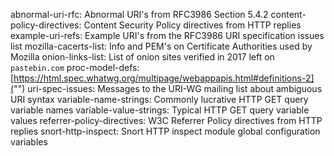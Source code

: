 abnormal-uri-rfc: Abnormal URI's from RFC3986 Section 5.4.2
content-policy-directives: Content Security Policy directives from HTTP replies
example-uri-refs: Example URI's from the RFC3986 URI specification issues list
mozilla-cacerts-list: Info and PEM's on Certificate Authorities used by Mozilla 
onion-links-list: List of onion sites verified in 2017 left on `pastebin.com`
proc-model-defs: [https://html.spec.whatwg.org/multipage/webappapis.html#definitions-2]("")
uri-spec-issues: Messages to the URI-WG mailing list about ambiguous URI syntax
variable-name-strings: Commonly lucrative HTTP GET query variable names
variable-value-strings: Typical HTTP GET query variable values
referrer-policy-directives: W3C Referrer Policy directives from HTTP replies
snort-http-inspect: Snort HTTP inspect module global configuration variables
